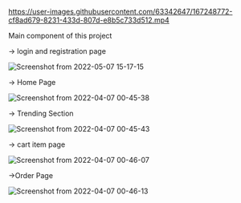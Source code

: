 

https://user-images.githubusercontent.com/63342647/167248772-cf8ad679-8231-433d-807d-e8b5c733d512.mp4





Main component of this project



   -> login and registration page
   
      
![Screenshot from 2022-05-07 15-17-15](https://user-images.githubusercontent.com/63342647/167249002-d3243bad-3003-40cd-a730-19f87454f7c5.png)
    
    
    
    
    
   -> Home Page
   
   ![Screenshot from 2022-04-07 00-45-38](https://user-images.githubusercontent.com/63342647/167249019-14c0a07e-851c-49c0-a5b1-2f6bf2bab539.png)




  -> Trending Section
  
  ![Screenshot from 2022-04-07 00-45-43](https://user-images.githubusercontent.com/63342647/167249032-5c27cf61-e555-4423-b1f2-77ff81d0933b.png)





 -> cart item page
 
 ![Screenshot from 2022-04-07 00-46-07](https://user-images.githubusercontent.com/63342647/167249051-9870457c-232b-4289-8f2d-e96e7b0bb123.png)





 ->Order Page
 
 ![Screenshot from 2022-04-07 00-46-13](https://user-images.githubusercontent.com/63342647/167249068-5b091ee5-8e2d-4631-970a-4f59361c085e.png)
